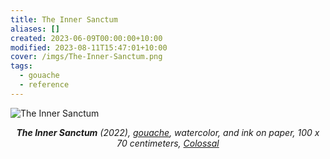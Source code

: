 ```yaml
---
title: The Inner Sanctum
aliases: []
created: 2023-06-09T00:00:00+10:00
modified: 2023-08-11T15:47:01+10:00
cover: /imgs/The-Inner-Sanctum.png
tags:
  - gouache
  - reference
---
```


![The Inner Sanctum](/imgs/the-inner-sanctum.png)
*<center>**The Inner Sanctum** (2022), [gouache](gouache.md), watercolor, and ink on paper, 100 x 70 centimeters, [Colossal](https://www.thisiscolossal.com/2022/11/rithika-merchant-mixed-media-works/)</center>*